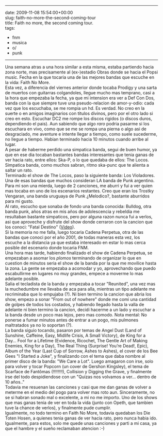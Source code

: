 
---
date: 2009-11-08 15:54:00+00:00  
slug: faith-no-more-the-second-coming-tour  
title: Faith no more, the second coming tour.  
tags:  
- fnm  
- musica  
- o/  
- punk  

---
  
Una semana atras a una hora similar a esta misma, estaba partiendo hacia zona norte, mas precisamente al (ex-)estadio Obras donde se hacia el Popsi music. Fecha en la que tocaria una de las mejores bandas que escuche en la vida: Faith No More.  
Esta vez, a diferencia del viernes anterior donde tocaba Prodigy y una sarta de muertos con guitarras colgandoles, llegue mucho mas temprano, casi a la hora que empezaba la fecha, ya que mi intension era ver a Def Con Dos, banda con la que siempre tuve una pseudo-relacion de amor-y-odio: cada vez que los escuchaba, se me rompia un hd. Es verdad. No creo en la suerte o en amigos imaginarios con titulos divinos, pero por el otro lado si creo en esto. Escuchar DC2 me rompe los discos rigidos (o discos duros, dependiendo el pais). Aun sabiendo que algo *raro* podria pasarme si los escuchara en vivo, como que se me se rompa una pierna o algo asi de desgraciado, me aventure e intente llegar a tiempo, como suele sucederme, no llegue a tiempo. Habian terminado hacia 10 minutos cuando arribe al lugar.   
A pesar de haberme perdido una simpatica banda, segui de buen humor, ya que en ese dia tocaban bastantes bandas interesantes que tenia ganas de ver hacia rato, entre ellos: Ska-P, o lo que quedaba de ellos: The Locos. Simpatica banda, como muchos sabran, ritmo ska-punc que te alienta a saltar un rato.  
Terminado el show de The Locos, paso la siguiente banda: Los Violadores. Una de esas bandas que muchos consideran LA banda de Punk argentino. Para mi son una mierda, luego de 2 canciones, me aburri y fui a ver quien mas tocaba en uno de los escenarios restantes. Creo que eran los Trostky Vengaran, una banda uruguaya de Punk ¿Melodico?, bastante aburridos para mi gusto.  
Al rato, escucho que sonaba de fondo una banda conocida: Bulldog, otra banda punk, años atras en mis años de adolescencia y rebeldia me resultaban bastante simpaticos, pero por alguna razon nunca fui a verlos, asi que aproveche y disfrute del show donde cerraron con la cancion que los conoci: "Fatal Destino" ([Video](http://www.youtube.com/watch?v=o1J1YUVKgvY)).   
Si la memoria no me falla, luego tocaria Cadena Perpetua, otra de las bandas que conoci por el año 2001, de todas maneras esta vez, los escuche a la distancia ya que estaba interesado en estar lo mas cerca posible del escenario donde tocaria FNM.  
Una hora mas tarde, habiendo finalizado el show de Cadena Perpetua, se empezaban a asomar los _plomos_ terminando de organizar lo que en cuestion de minutos seria el show de la banda por la que me movilice hasta la zona. La gente se empezaba a acomodar y yo, aprovechando que puedo escabullirme en lugares no muy grandes, empece a moverme lo mas adelante posible.  
Salia el tecladista de la banda y empezaba a tocar "Reunited", una vez mas la muchedumbre me llevaba de aca para alla, mientras un tipo adelante me recriminaba que lo empujaba (?). Ni bien termino la cancion que abria los show, empezo a sonar "From out of nowhere" donde me comi una cantidad de golpes de todos los costados, y habiendo llegado hasta la valla de adelante ni bien termino la cancion, decidi hacerme a un lado y escuchar a la banda desde un poco mas lejos, pero mas comodo. Nota mental: No ponerse a fumar minutos antes de entrar a un pogo, mis pulmones maltratados ya no lo soportan (?).  
La banda siguio tocando, pasaron por temas de Angel Dust (Land of Sunshine, Caffeine, Easy, Midlife Crisis, A Small Victory), de King for a Day... Fool for a Lifetime (Evidence, Ricochet, The Gentle Art of Making Enemies, King for a Day), The Real Thing (Surprise! You’re Dead!, Epic), Album of the Year (Last Cup of Sorrow, Ashes to Ashes), el cover de los Bee Gees "I Started a Joke", y finalizando con el tema que daba nombre al primer disco de la banda: "We Care a Lot". Luego amagaron con irse, solo para volver y tocar Popcorn (un cover de Gershon Kingsley), el tema de Scarface de Fantômas (!!!!!!!!), Collision y Digging the Grave, y finalmente irse del todo despidiendose con un "Quizas nos volvamos a ver... dentro de 10 años.."  
Todavia me resuenan las canciones y casi que me dan ganas de volver a meterme en el medio del pogo para volver mas roto aun. Sinceramente, no se si habran sonado mal o excelente, a mi no me importo. Uno de los shows que mas ganas tenia de ver en toda la vida (junto con Opeth, que tambien tuve la chance de verlos), y finalmente pude cumplir.  
Igualmente, no todo termino en Faith No More, todavia quedaban los Die Toten Hosen, a quienes tenia ganas de ver hacia rato, pero nunca habia ido. Igualmente, para estos, solo me quede unas canciones y parti a mi casa, ya que el hambre y el sueño reclamaban atencion :-)  
